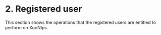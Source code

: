 # 2. Registered user

This section shows the operations that the registered users are entitled to perform on XooNIps.

